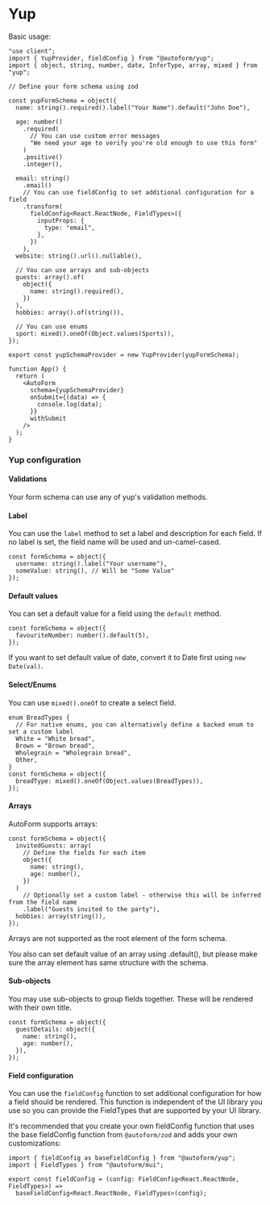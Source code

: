 # Yup

Basic usage:

```tsx
"use client";
import { YupProvider, fieldConfig } from "@autoform/yup";
import { object, string, number, date, InferType, array, mixed } from "yup";

// Define your form schema using zod

const yupFormSchema = object({
  name: string().required().label("Your Name").default("John Doe"),

  age: number()
    .required(
      // You can use custom error messages
      "We need your age to verify you're old enough to use this form"
    )
    .positive()
    .integer(),

  email: string()
    .email()
    // You can use fieldConfig to set additional configuration for a field
    .transform(
      fieldConfig<React.ReactNode, FieldTypes>({
        inputProps: {
          type: "email",
        },
      })
    ),
  website: string().url().nullable(),

  // You can use arrays and sub-objects
  guests: array().of(
    object({
      name: string().required(),
    })
  ),
  hobbies: array().of(string()),

  // You can use enums
  sport: mixed().oneOf(Object.values(Sports)),
});

export const yupSchemaProvider = new YupProvider(yupFormSchema);

function App() {
  return (
    <AutoForm
      schema={yupSchemaProvider}
      onSubmit={(data) => {
        console.log(data);
      }}
      withSubmit
    />
  );
}
```

### Yup configuration

#### Validations

Your form schema can use any of yup's validation methods.

#### Label

You can use the `label` method to set a label and description for each field. If no label is set, the field name will be used and un-camel-cased.

```tsx
const formSchema = object({
  username: string().label("Your username"),
  someValue: string(), // Will be "Some Value"
});
```

#### Default values

You can set a default value for a field using the `default` method.

```tsx
const formSchema = object({
  favouriteNumber: number().default(5),
});
```

If you want to set default value of date, convert it to Date first using `new Date(val)`.

#### Select/Enums

You can use `mixed().oneOf` to create a select field.

```tsx
enum BreadTypes {
  // For native enums, you can alternatively define a backed enum to set a custom label
  White = "White bread",
  Brown = "Brown bread",
  Wholegrain = "Wholegrain bread",
  Other,
}
const formSchema = object({
  breadType: mixed().oneOf(Object.values(BreadTypes)),
});
```

#### Arrays

AutoForm supports arrays:

```tsx
const formSchema = object({
  invitedGuests: array(
    // Define the fields for each item
    object({
      name: string(),
      age: number(),
    })
  )
    // Optionally set a custom label - otherwise this will be inferred from the field name
    .label("Guests invited to the party"),
  hobbies: array(string()),
});
```

Arrays are not supported as the root element of the form schema.

You also can set default value of an array using .default(), but please make sure the array element has same structure with the schema.

#### Sub-objects

You may use sub-objects to group fields together. These will be rendered with their own title.

```tsx
const formSchema = object({
  guestDetails: object({
    name: string(),
    age: number(),
  }),
});
```

#### Field configuration

You can use the `fieldConfig` function to set additional configuration for how a field should be rendered. This function is independent of the UI library you use so you can provide the FieldTypes that are supported by your UI library.

It's recommended that you create your own fieldConfig function that uses the base fieldConfig function from `@autoform/zod` and adds your own customizations:

```tsx
import { fieldConfig as baseFieldConfig } from "@autoform/yup";
import { FieldTypes } from "@autoform/mui";

export const fieldConfig = (config: FieldConfig<React.ReactNode, FieldTypes>) =>
  baseFieldConfig<React.ReactNode, FieldTypes>(config);
```
